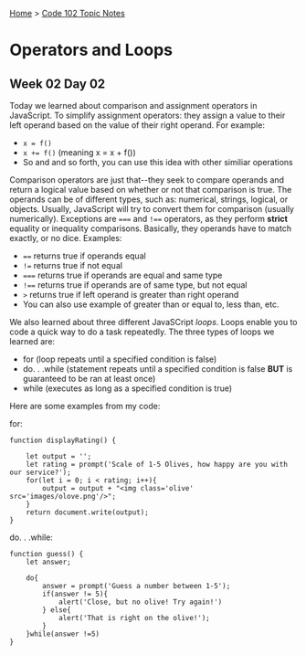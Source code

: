 [Home](README.md) > [Code 102 Topic Notes](102topicNotes.md)

# Operators and Loops

## Week 02 Day 02

Today we learned about comparison and assignment operators in JavaScript.
To simplify assignment operators: they assign a value to their left operand based on the value of their right operand.
For example:

- `x = f()`
- `x += f()` (meaning x = x + f())
-  So and and so forth, you can use this idea with other similiar operations

Comparison operators are just that--they seek to compare operands and return a logical value based on whether or not that comparison is true. 
The operands can be of different types, such as: numerical, strings, logical, or objects.
Usually, JavaScript will try to convert them for comparison (usually numerically).
Exceptions are `===` and `!==` operators, as they perform **strict** equality or inequality comparisons.
Basically, they operands have to match exactly, or no dice.
Examples:

- `==` returns true if operands equal
- `!=` returns true if not equal
- `===` returns true if operands are equal and same type
- `!==` returns true if operands are of same type, but not equal
- `>` returns true if left operand is greater than right operand
- You can also use example of greater than or equal to, less than, etc.

We also learned about three different JavaSCript *loops*.
Loops enable you to code a quick way to do a task repeatedly.
The three types of loops we learned are:

- for (loop repeats until a specified condition is false)
- do. . .while (statement repeats until a specified condition is false **BUT** is guaranteed to be ran at least once)
- while (executes as long as a specified condition is true)

Here are some examples from my code:

for:

```
function displayRating() {

    let output = '';
    let rating = prompt('Scale of 1-5 Olives, how happy are you with our service?');
    for(let i = 0; i < rating; i++){
        output = output + "<img class='olive' src='images/olove.png'/>";
    }
    return document.write(output);
}
```

do. . .while:
```
function guess() {
    let answer;

    do{
        answer = prompt('Guess a number between 1-5');
        if(answer != 5){
            alert('Close, but no olive! Try again!')
        } else{
            alert('That is right on the olive!');
        }
    }while(answer !=5)
}
```